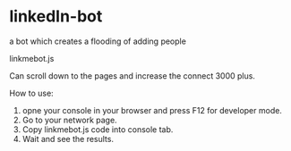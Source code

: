 # linkedIn-bot
a bot which creates a flooding of adding people

linkmebot.js

Can scroll down to the pages and increase the connect 3000 plus. 

How to use: 

1. opne your console in your browser and press F12 for developer mode. 
2. Go to your network page.
3. Copy linkmebot.js code into console tab. 
4. Wait and see the results.




